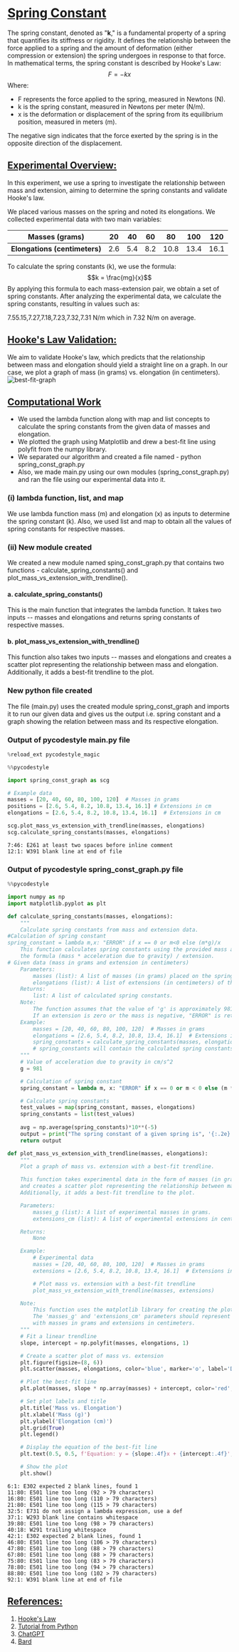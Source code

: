 # <ins>**Spring Constant**</ins>
The spring constant, denoted as "**k**," is a fundamental property of a spring that quantifies its stiffness or rigidity. It defines the relationship between the force applied to a spring and the amount of deformation (either compression or extension) the spring undergoes in response to that force. In mathematical terms, the spring constant is described by Hooke's Law:
$$F = -kx$$
Where:
- F represents the force applied to the spring, measured in Newtons (N).
- k is the spring constant, measured in Newtons per meter (N/m).
- x is the deformation or displacement of the spring from its equilibrium position, measured in meters (m).

The negative sign indicates that the force exerted by the spring is in the opposite direction of the displacement.

## <ins>Experimental Overview:</ins>
In this experiment, we use a spring to investigate the relationship between mass and extension, aiming to determine the spring constants and validate Hooke's law.

We placed various masses on the spring and noted its elongations. We collected experimental data with two main variables:

| **Masses (grams)**             | 20   | 40  | 60  | 80    | 100  | 120  |
|--------------------------------|------|-----|-----|-------|------|------|
| **Elongations (centimeters)**  | 2.6  | 5.4 | 8.2 | 10.8  | 13.4 | 16.1 |

To calculate the spring constants (k), we use the formula:
$$k = \frac{mg}{x}$$
By applying this formula to each mass-extension pair, we obtain a set of spring constants.
​After analyzing the experimental data, we calculate the spring constants, resulting in values such as:

7.55.15,7.27,7.18,7.23,7.32,7.31 N/m which in 7.32 N/m on average.

## <ins>Hooke's Law Validation:</ins>

We aim to validate Hooke's law, which predicts that the relationship between mass and elongation should yield a straight line on a graph. In our case, we plot a graph of mass (in grams) vs. elongation (in centimeters).
![best-fit-graph](https://github.com/s4il3sh/23-Homework3G3/assets/144289804/b1679bd9-b539-4450-a299-54aed1d31e3a)

## <ins>Computational Work</ins>
- We used the lambda function along with map and list concepts to calculate the spring constants from the given data of masses and elongation.
- We plotted the graph using Matplotlib and drew a best-fit line using polyfit from the numpy library.
- We separated our algorithm and created a file named - python spring_const_graph.py
- Also, we made main.py using our own modules (spring_const_graph.py) and ran the file using our experimental data into it.

### (i) lambda function, list, and map
We use lambda function mass (m) and elongation (x) as inputs to determine the spring constant (k). Also, we used list and map to obtain all the values of spring constants for respective masses.

### (ii) New module created
We created a new module named sping_const_graph.py that contains two functions - calculate_spring_constants() and plot_mass_vs_extension_with_trendline(). 

#### a. calculate_spring_constants()
This is the main function that integrates the lambda function. It takes two inputs -- masses and elongations and returns spring constants of respective masses.

#### b. plot_mass_vs_extension_with_trendline()
This function also takes two inputs -- masses and elongations and creates a scatter plot representing the relationship between mass and elongation. Additionally, it adds a best-fit trendline to the plot.

### New python file created
The file (main.py) uses the created module spring_const_graph and imports it to run our given data and gives us the output i.e. spring constant and a graph showing the relation between mass and its respective elongation.

### Output of pycodestyle main.py file
```python
%reload_ext pycodestyle_magic
```


```python
%%pycodestyle

import spring_const_graph as scg

# Example data
masses = [20, 40, 60, 80, 100, 120]  # Masses in grams
positions = [2.6, 5.4, 8.2, 10.8, 13.4, 16.1] # Extensions in cm
elongations = [2.6, 5.4, 8.2, 10.8, 13.4, 16.1]  # Extensions in cm

scg.plot_mass_vs_extension_with_trendline(masses, elongations)
scg.calculate_spring_constants(masses, elongations)
```

    7:46: E261 at least two spaces before inline comment
    12:1: W391 blank line at end of file

### Output of pycodestyle spring_const_graph.py file
```python
%%pycodestyle

import numpy as np
import matplotlib.pyplot as plt

def calculate_spring_constants(masses, elongations):
    """
    Calculate spring constants from mass and extension data.
#Calculation of spring constant
spring_constant = lambda m,x: "ERROR" if x == 0 or m<0 else (m*g)/x
    This function calculates spring constants using the provided mass and extension data and
    the formula (mass * acceleration due to gravity) / extension.
# Given data (mass in grams and extension in centimeters)
    Parameters:
        masses (list): A list of masses (in grams) placed on the spring.
        elongations (list): A list of extensions (in centimeters) of the spring from its equilibrium position.
    Returns:
        list: A list of calculated spring constants.
    Note:
        The function assumes that the value of 'g' is approximately 981 cm/s^2.
        If an extension is zero or the mass is negative, "ERROR" is returned for the corresponding spring constant.
    Example:
        masses = [20, 40, 60, 80, 100, 120]  # Masses in grams
        elongations = [2.6, 5.4, 8.2, 10.8, 13.4, 16.1]  # Extensions in cm
        spring_constants = calculate_spring_constants(masses, elongations)
        # spring_constants will contain the calculated spring constants.
    """
    # Value of acceleration due to gravity in cm/s^2
    g = 981

    # Calculation of spring constant
    spring_constant = lambda m, x: "ERROR" if x == 0 or m < 0 else (m * g) / x

    # Calculate spring constants
    test_values = map(spring_constant, masses, elongations)
    spring_constants = list(test_values)
    
    avg = np.average(spring_constants)*10**(-5)
    output = print("The spring constant of a given spring is", '{:.2e}'.format(float(avg)), "N/m")
    return output 

def plot_mass_vs_extension_with_trendline(masses, elongations):
    """
    Plot a graph of mass vs. extension with a best-fit trendline.

    This function takes experimental data in the form of masses (in grams) and extensions (in centimeters)
    and creates a scatter plot representing the relationship between mass and extension.
    Additionally, it adds a best-fit trendline to the plot.

    Parameters:
        masses_g (list): A list of experimental masses in grams.
        extensions_cm (list): A list of experimental extensions in centimeters.

    Returns:
        None

    Example:
        # Experimental data
        masses = [20, 40, 60, 80, 100, 120]  # Masses in grams
        extensions = [2.6, 5.4, 8.2, 10.8, 13.4, 16.1]  # Extensions in cm

        # Plot mass vs. extension with a best-fit trendline
        plot_mass_vs_extension_with_trendline(masses, extensions)

    Note:
        This function uses the matplotlib library for creating the plot.
        The 'masses_g' and 'extensions_cm' parameters should represent experimental data
        with masses in grams and extensions in centimeters.
    """
    # Fit a linear trendline
    slope, intercept = np.polyfit(masses, elongations, 1)

    # Create a scatter plot of mass vs. extension
    plt.figure(figsize=(8, 6))
    plt.scatter(masses, elongations, color='blue', marker='o', label='Data Points')

    # Plot the best-fit line
    plt.plot(masses, slope * np.array(masses) + intercept, color='red', label='Best-fit Line')

    # Set plot labels and title
    plt.title('Mass vs. Elongation')
    plt.xlabel('Mass (g)')
    plt.ylabel('Elongation (cm)')
    plt.grid(True)
    plt.legend()

    # Display the equation of the best-fit line
    plt.text(0.5, 0.5, f'Equation: y = {slope:.4f}x + {intercept:.4f}', transform=plt.gca().transAxes)

    # Show the plot
    plt.show()
```

    6:1: E302 expected 2 blank lines, found 1
    11:80: E501 line too long (92 > 79 characters)
    16:80: E501 line too long (110 > 79 characters)
    21:80: E501 line too long (115 > 79 characters)
    32:5: E731 do not assign a lambda expression, use a def
    37:1: W293 blank line contains whitespace
    39:80: E501 line too long (98 > 79 characters)
    40:18: W291 trailing whitespace
    42:1: E302 expected 2 blank lines, found 1
    46:80: E501 line too long (106 > 79 characters)
    47:80: E501 line too long (88 > 79 characters)
    67:80: E501 line too long (88 > 79 characters)
    75:80: E501 line too long (83 > 79 characters)
    78:80: E501 line too long (94 > 79 characters)
    88:80: E501 line too long (102 > 79 characters)
    92:1: W391 blank line at end of file
    
## <ins>References:</ins>
1. [Hooke's Law](https://en.wikipedia.org/wiki/Hooke%27s_law)
2. [Tutorial from Python](https://docs.python.org/3/tutorial/)
3. [ChatGPT](https://chat.openai.com/)
4. [Bard](https://bard.google.com)

